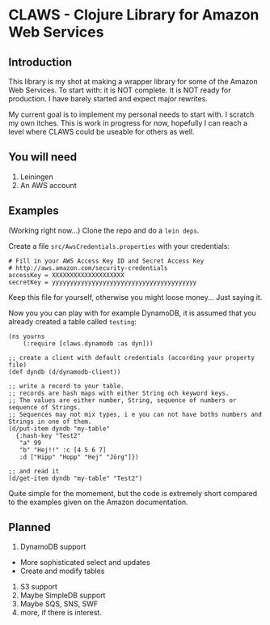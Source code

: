 CLAWS - Clojure Library for Amazon Web Services
===============================================

Introduction
------------

This library is my shot at making a wrapper library for
some of the Amazon Web Services. To start with: it is NOT
complete. It is NOT ready for production. I have barely started
and expect major rewrites.

My current goal is to implement my personal needs to start with.
I scratch my own itches. This is work in progress for now, hopefully I
can reach a level where CLAWS could be useable for others as well.

You will need
-------------
1. Leiningen
2. An AWS account


Examples
--------
(Working right now...)
Clone the repo and do a `lein deps`.

Create a file `src/AwsCredentials.properties` with your credentials:

    # Fill in your AWS Access Key ID and Secret Access Key
    # http://aws.amazon.com/security-credentials
    accessKey = XXXXXXXXXXXXXXXXXXXX
    secretKey = yyyyyyyyyyyyyyyyyyyyyyyyyyyyyyyyyyyyyyyy

Keep this file for yourself, otherwise you might loose money...
Just saying it.

Now you you can play with for example DynamoDB, it is assumed that
you already created a table called `testing`:

    (ns yourns
        (:require [claws.dynamodb :as dyn]))

    ;; create a client with default credentials (according your property file)
    (def dyndb (d/dynamodb-client))
    
    ;; write a record to your table.
    ;; records are hash maps with either String och keyword keys.
    ;; The values are either number, String, sequence of numbers or sequence of Strings.
    ;; Sequences may not mix types, i e you can not have boths numbers and Strings in one of them.
    (d/put-item dyndb "my-table"
      {:hash-key "Test2"
       "a" 99
       "b" "Hej!!" :c [4 5 6 7]
       :d ["Hipp" "Hopp" "Hej" "Jörg"]})

    ;; and read it
    (d/get-item dyndb "my-table" "Test2")

Quite simple for the momement, but the code is extremely short compared to the examples
given on the Amazon documentation.

Planned
-------
1. DynamoDB support
  * More sophisticated select and updates
  * Create and modify tables
1. S3 support
1. Maybe SimpleDB support
1. Maybe SQS, SNS, SWF
1. more, if there is interest.

